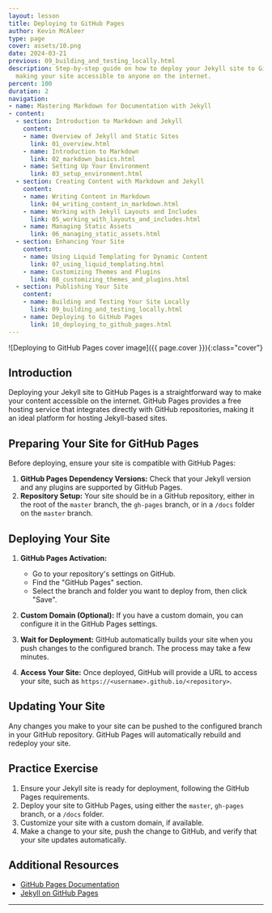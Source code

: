 ```yaml
---
layout: lesson
title: Deploying to GitHub Pages
author: Kevin McAleer
type: page
cover: assets/10.png
date: 2024-03-21
previous: 09_building_and_testing_locally.html
description: Step-by-step guide on how to deploy your Jekyll site to GitHub Pages,
  making your site accessible to anyone on the internet.
percent: 100
duration: 2
navigation:
- name: Mastering Markdown for Documentation with Jekyll
- content:
  - section: Introduction to Markdown and Jekyll
    content:
    - name: Overview of Jekyll and Static Sites
      link: 01_overview.html
    - name: Introduction to Markdown
      link: 02_markdown_basics.html
    - name: Setting Up Your Environment
      link: 03_setup_environment.html
  - section: Creating Content with Markdown and Jekyll
    content:
    - name: Writing Content in Markdown
      link: 04_writing_content_in_markdown.html
    - name: Working with Jekyll Layouts and Includes
      link: 05_working_with_layouts_and_includes.html
    - name: Managing Static Assets
      link: 06_managing_static_assets.html
  - section: Enhancing Your Site
    content:
    - name: Using Liquid Templating for Dynamic Content
      link: 07_using_liquid_templating.html
    - name: Customizing Themes and Plugins
      link: 08_customizing_themes_and_plugins.html
  - section: Publishing Your Site
    content:
    - name: Building and Testing Your Site Locally
      link: 09_building_and_testing_locally.html
    - name: Deploying to GitHub Pages
      link: 10_deploying_to_github_pages.html
---
```



![Deploying to GitHub Pages cover image]({{ page.cover }}){:class="cover"}

## Introduction

Deploying your Jekyll site to GitHub Pages is a straightforward way to make your content accessible on the internet. GitHub Pages provides a free hosting service that integrates directly with GitHub repositories, making it an ideal platform for hosting Jekyll-based sites.

## Preparing Your Site for GitHub Pages

Before deploying, ensure your site is compatible with GitHub Pages:

1. **GitHub Pages Dependency Versions:** Check that your Jekyll version and any plugins are supported by GitHub Pages.
2. **Repository Setup:** Your site should be in a GitHub repository, either in the root of the `master` branch, the `gh-pages` branch, or in a `/docs` folder on the `master` branch.

## Deploying Your Site

1. **GitHub Pages Activation:**
   - Go to your repository's settings on GitHub.
   - Find the "GitHub Pages" section.
   - Select the branch and folder you want to deploy from, then click "Save".

2. **Custom Domain (Optional):**
   If you have a custom domain, you can configure it in the GitHub Pages settings.

3. **Wait for Deployment:**
   GitHub automatically builds your site when you push changes to the configured branch. The process may take a few minutes.

4. **Access Your Site:**
   Once deployed, GitHub will provide a URL to access your site, such as `https://<username>.github.io/<repository>`.

## Updating Your Site

Any changes you make to your site can be pushed to the configured branch in your GitHub repository. GitHub Pages will automatically rebuild and redeploy your site.

## Practice Exercise

1. Ensure your Jekyll site is ready for deployment, following the GitHub Pages requirements.
2. Deploy your site to GitHub Pages, using either the `master`, `gh-pages` branch, or a `/docs` folder.
3. Customize your site with a custom domain, if available.
4. Make a change to your site, push the change to GitHub, and verify that your site updates automatically.

## Additional Resources

- [GitHub Pages Documentation](https://pages.github.com/)
- [Jekyll on GitHub Pages](https://jekyllrb.com/docs/github-pages/)

---
